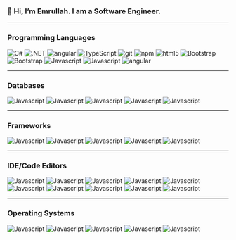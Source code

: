 <h3>👋 Hi, I’m Emrullah. I am a Software Engineer. </h3>
<hr>
<h3>Programming Languages</h3>
  <p>
  <img alt="C#" src="https://img.shields.io/badge/C%23-239120?style=flat-square&logo=c-sharp&logoColor=white" />
  <img alt=".NET" src="https://img.shields.io/badge/.NET-5C2D91?style=flat-square&logo=.net&logoColor=white" />
   <img alt="angular" src="https://img.shields.io/badge/-Angular-DD0031?style=flat-square&logo=angular&logoColor=white" />
    <img alt="TypeScript" src="https://img.shields.io/badge/-TypeScript-007ACC?style=flat-square&logo=typescript&logoColor=white" />
   <img alt="git" src="https://img.shields.io/badge/-Git-F05032?style=flat-square&logo=git&logoColor=white" />
  <img alt="npm" src="https://img.shields.io/badge/-NPM-CB3837?style=flat-square&logo=npm&logoColor=white" />
  <img alt="html5" src="https://img.shields.io/badge/-HTML5-E34F26?style=flat-square&logo=html5&logoColor=white" />
  <img alt="Bootstrap" src="https://img.shields.io/badge/Bootstrap-563D7C?style=flat-square&logo=bootstrap&logoColor=white" />
   <img alt="Bootstrap" src="https://img.shields.io/badge/jQuery-0769AD?style=flat-square&logo=jquery&logoColor=white" />
  <img alt="Javascript" src="https://img.shields.io/badge/JavaScript-F7DF1E?style=flat-square&logo=javascript&logoColor=black" />
  <img alt="Javascript" src="https://img.shields.io/badge/react-%2320232a.svg?style=flat-square&logo=react&logoColor=%2361DAFB" />
  <img alt="angular" src="https://img.shields.io/badge/Go-%2300ADD8.svg?&logo=go&logoColor=white" />
</p>
<hr>
<h3>Databases</h3> 
<p>
 <img alt="Javascript" src="https://img.shields.io/badge/Microsoft_SQL_Server-CC2927?style=flat-square&logo=microsoft-sql-server&logoColor=white" />
 <img alt="Javascript" src="https://img.shields.io/badge/PostgreSQL-316192?style=flat-square&logo=postgresql&logoColor=white" />
 <img alt="Javascript" src="https://img.shields.io/badge/MongoDB-%234ea94b.svg?style=flat-square&logo=mongodb&logoColor=white" />  
  <img alt="Javascript" src="https://img.shields.io/badge/Oracle-F80000?logo=oracle&logoColor=fff" /> 
  <img alt="Javascript" src="https://img.shields.io/badge/SQLite-%2307405e.svg?logo=sqlite&logoColor=white" /> 
</p>
<hr>
<h3>Frameworks</h3> 
<p>
 <img alt="Javascript" src="https://img.shields.io/badge/.NET-512BD4?logo=dotnet&logoColor=fff" />
 <img alt="Javascript" src="https://img.shields.io/badge/Angular-%23DD0031.svg?logo=angular&logoColor=white" />
 <img alt="Javascript" src="https://img.shields.io/badge/Tailwind%20CSS-%2338B2AC.svg?logo=tailwind-css&logoColor=white" />  
  <img alt="Javascript" src="https://img.shields.io/badge/Vue.js-4FC08D?logo=vuedotjs&logoColor=fff" /> 
  <img alt="Javascript" src="https://img.shields.io/badge/Yarn-2C8EBB?logo=yarn&logoColor=fff" /> 
</p>
<hr>
 <h3>IDE/Code Editors</h3> 
<p>
<img alt="Javascript" src="https://img.shields.io/badge/Visual%20Studio-5C2D91.svg?&logo=visual-studio&logoColor=white" /> 
  <img alt="Javascript" src="https://img.shields.io/badge/Visual%20Studio%20Code-0078d7.svg?logo=visual-studio-code&logoColor=white" /> 
 <img alt="Javascript" src="https://img.shields.io/badge/CodePen-white?&logo=codepen&logoColor=black" />
 <img alt="Javascript" src="https://img.shields.io/badge/Eclipse-FE7A16.svg?logo=Eclipse&logoColor=white" />
 <img alt="Javascript" src="https://img.shields.io/badge/IntelliJIDEA-000000.svg?logo=intellij-idea&logoColor=white" />  
  <img alt="Javascript" src="https://img.shields.io/badge/NetBeans%20IDE-1B6AC6.svg?logo=apache-netbeans-ide&logoColor=white" /> 
  <img alt="Javascript" src="https://img.shields.io/badge/Notepad++-90E59A.svg?&logo=notepad%2b%2b&logoColor=black" /> 
  <img alt="Javascript" src="https://img.shields.io/badge/PyCharm-143?logo=pycharm&logoColor=black&color=black&labelColor=green" /> 
  <img alt="Javascript" src="https://img.shields.io/badge/Python%20IDLE-3776AB?logo=python&logoColor=fff" /> 
  <img alt="Javascript" src="https://img.shields.io/badge/Sublime%20Text-%23575757.svg?logo=sublime-text&logoColor=important" /> 
</p>
<hr>
<h3>Operating Systems</h3> 
<p>
 <img alt="Javascript" src="https://img.shields.io/badge/Kali%20Linux-557C94?logo=kalilinux&logoColor=fff" />
 <img alt="Javascript" src="https://img.shields.io/badge/Linux-FCC624?logo=linux&logoColor=black" />
 <img alt="Javascript" src="https://img.shields.io/badge/Ubuntu-E95420?logo=ubuntu&logoColor=white" />  
  <img alt="Javascript" src="https://img.shields.io/badge/Windows-0078D6?logo=windows&logoColor=white" /> 
  <img alt="Javascript" src="https://img.shields.io/badge/Windows_Server-0078D6?logo=windows" /> 
  
</p>
